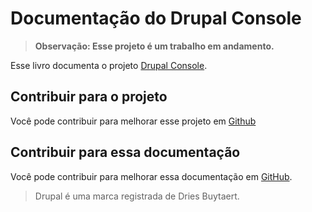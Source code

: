 # Documentação do Drupal Console

> **Observação: Esse projeto é um trabalho em andamento.**

Esse livro documenta o projeto [Drupal Console](http://drupalconsole.com/).

## Contribuir para o projeto

Você pode contribuir para melhorar esse projeto em [Github](https://github.com/hechoendrupal/drupal-console)

## Contribuir para essa documentação

Você pode contribuir para melhorar essa documentação em [GitHub](https://github.com/hechoendrupal/drupal-console-book).

> Drupal é uma marca registrada de Dries Buytaert.